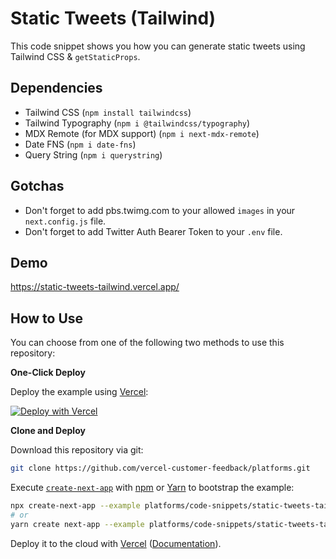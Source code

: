 # Static Tweets (Tailwind)

This code snippet shows you how you can generate static tweets using Tailwind CSS & `getStaticProps`.

## Dependencies

- Tailwind CSS (`npm install tailwindcss`)
- Tailwind Typography (`npm i @tailwindcss/typography`)
- MDX Remote (for MDX support) (`npm i next-mdx-remote`)
- Date FNS (`npm i date-fns`)
- Query String (`npm i querystring`)

## Gotchas

- Don't forget to add pbs.twimg.com to your allowed `images` in your `next.config.js` file.
- Don't forget to add Twitter Auth Bearer Token to your `.env` file.

## Demo

https://static-tweets-tailwind.vercel.app/

## How to Use

You can choose from one of the following two methods to use this repository:

**One-Click Deploy**

Deploy the example using [Vercel](https://vercel.com?utm_source=github&utm_medium=readme&utm_campaign=platforms-eap):

[![Deploy with Vercel](https://vercel.com/button)](https://vercel.com/new/git/external?repository-url=https://github.com/vercel-customer-feedback/platforms/tree/main/code-snippets/static-tweets-tailwind&project-name=static-tweets-tailwind&repository-name=static-tweets-tailwind)

**Clone and Deploy**

Download this repository via git:

```bash
git clone https://github.com/vercel-customer-feedback/platforms.git
```

Execute [`create-next-app`](https://github.com/vercel/next.js/tree/canary/packages/create-next-app) with [npm](https://docs.npmjs.com/cli/init) or [Yarn](https://yarnpkg.com/lang/en/docs/cli/create/) to bootstrap the example:

```bash
npx create-next-app --example platforms/code-snippets/static-tweets-tailwind static-tweets-tailwind
# or
yarn create next-app --example platforms/code-snippets/static-tweets-tailwind static-tweets-tailwind
```

Deploy it to the cloud with [Vercel](https://vercel.com/new?utm_source=github&utm_medium=readme&utm_campaign=platforms-eap) ([Documentation](https://nextjs.org/docs/deployment)).
